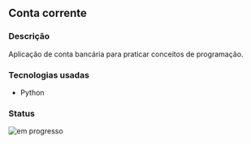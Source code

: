 ## Conta corrente

### Descrição

Aplicação de conta bancária para praticar conceitos de programação.

### Tecnologias usadas
- Python

### Status

![em progresso](https://img.shields.io/badge/work_in-progress-blue)
